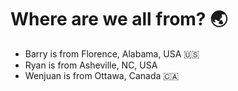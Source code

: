 # Where are we all from? 🌏

- Barry is from Florence, Alabama, USA 🇺🇸
- Ryan is from Asheville, NC, USA 
- Wenjuan is from Ottawa, Canada 🇨🇦

